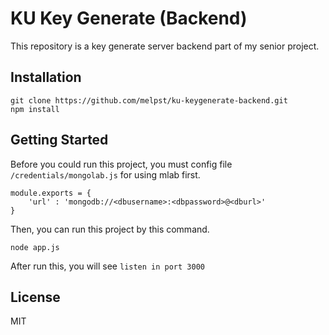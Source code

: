 # KU Key Generate (Backend)

This repository is a key generate server backend part of my senior project.

## Installation
```
git clone https://github.com/melpst/ku-keygenerate-backend.git
npm install
```

## Getting Started
Before you could run this project, you must config file `/credentials/mongolab.js` for using mlab first.
```
module.exports = {
	'url' : 'mongodb://<dbusername>:<dbpassword>@<dburl>'
}
```
Then, you can run this project by this command.
```
node app.js
```
After run this, you will see `listen in port 3000`


License
----

MIT
